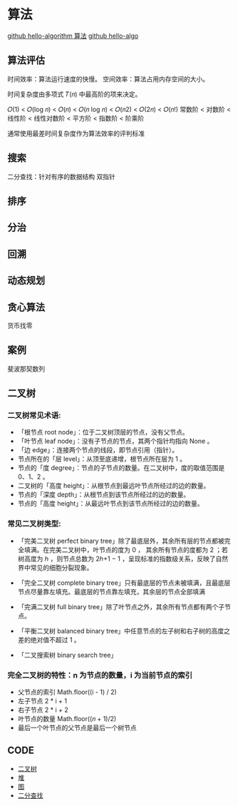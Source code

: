 # 算法

[github hello-algorithm 算法](https://github.com/geekxh/hello-algorithm)
[github hello-algo](https://github.com/krahets/hello-algo/releases)


## 算法评估

时间效率：算法运行速度的快慢。
空间效率：算法占用内存空间的大小。

时间复杂度由多项式 𝑇(𝑛) 中最高阶的项来决定。


𝑂(1) < 𝑂(log 𝑛) < 𝑂(𝑛) < 𝑂(𝑛 log 𝑛) < 𝑂(𝑛2) < 𝑂(2𝑛) < 𝑂(𝑛!)
常数阶 < 对数阶 < 线性阶 < 线性对数阶 < 平方阶 < 指数阶 < 阶乘阶

通常使用最差时间复杂度作为算法效率的评判标准

## 搜索
二分查找：针对有序的数据结构
双指针


## 排序

## 分治

## 回溯

## 动态规划

## 贪心算法
货币找零



## 案例
斐波那契数列




## 二叉树
### 二叉树常见术语:
- 「根节点 root node」：位于二叉树顶层的节点，没有父节点。
- 「叶节点 leaf node」：没有子节点的节点，其两个指针均指向 None 。
- 「边 edge」：连接两个节点的线段，即节点引用（指针）。
- 节点所在的「层 level」：从顶至底递增，根节点所在层为 1 。
- 节点的「度 degree」：节点的子节点的数量。在二叉树中，度的取值范围是 0、1、2 。
- 二叉树的「高度 height」：从根节点到最远叶节点所经过的边的数量。
- 节点的「深度 depth」：从根节点到该节点所经过的边的数量。
- 节点的「高度 height」：从最远叶节点到该节点所经过的边的数量。

### 常见二叉树类型:
- 「完美二叉树 perfect binary tree」除了最底层外，其余所有层的节点都被完全填满。在完美二叉树中，叶节点的度为 0 ，
其余所有节点的度都为 2 ；若树高度为 ℎ ，则节点总数为 2ℎ+1 − 1 ，呈现标准的指数级关系，反映了自然界中常见的细胞分裂现象。

- 「完全二叉树 complete binary tree」只有最底层的节点未被填满，且最底层节点尽量靠左填充。最底层的节点靠左填充，其余层的节点全部填满

- 「完满二叉树 full binary tree」除了叶节点之外，其余所有节点都有两个子节点。

- 「平衡二叉树 balanced binary tree」中任意节点的左子树和右子树的高度之差的绝对值不超过 1 。

- 「二叉搜索树 binary search tree」

### 完全二叉树的特性：n 为节点的数量，i 为当前节点的索引
- 父节点的索引 Math.floor((i - 1) / 2)
- 左子节点 2 * i + 1
- 右子节点 2 * i + 2
- 叶节点的数量 Math.floor((𝑛 + 1)/2)
- 最后一个叶节点的父节点是最后一个树节点


## CODE
- [二叉树](./binary-tree.ts)
- [堆](./heap.ts)
- [图](./graph.ts)
- [二分查找](./binary-search.ts)